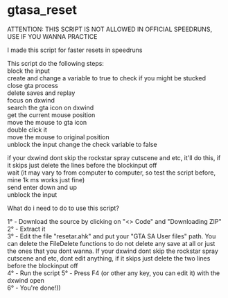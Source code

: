 # gtasa_reset  

ATTENTION: THIS SCRIPT IS NOT ALLOWED IN OFFICIAL SPEEDRUNS, USE IF YOU WANNA PRACTICE  

I made this script for faster resets in speedruns  

This script do the following steps:  
block the input  
create and change a variable to true to check if you might be stucked  
close gta process  
delete saves and replay  
focus on dxwind  
search the gta icon on dxwind  
get the current mouse position  
move the mouse to gta icon  
double click it  
move the mouse to original position  
unblock the input 
change the check variable to false  

if your dxwind dont skip the rockstar spray cutscene and etc, it'll do this, if it skips just delete the lines before the blockinput off  
wait (it may vary to from computer to computer, so test the script before, mine 1k ms works just fine)  
send enter down and up  
unblock the input  

What do i need to do to use this script?  

1° - Download the source by clicking on "<> Code" and "Downloading ZIP"  
2° - Extract it  
3° - Edit the file "resetar.ahk" and put your "GTA SA User files" path. You can delete the FileDelete functions to do not delete any save at all or just the ones that you dont wanna. If your dxwind dont skip the rockstar spray cutscene and etc, dont edit anything, if it skips just delete the two lines before the blockinput off  
4° - Run the script
5° - Press F4 (or other any key, you can edit it) with the dxwind open  
6° - You're done!))

